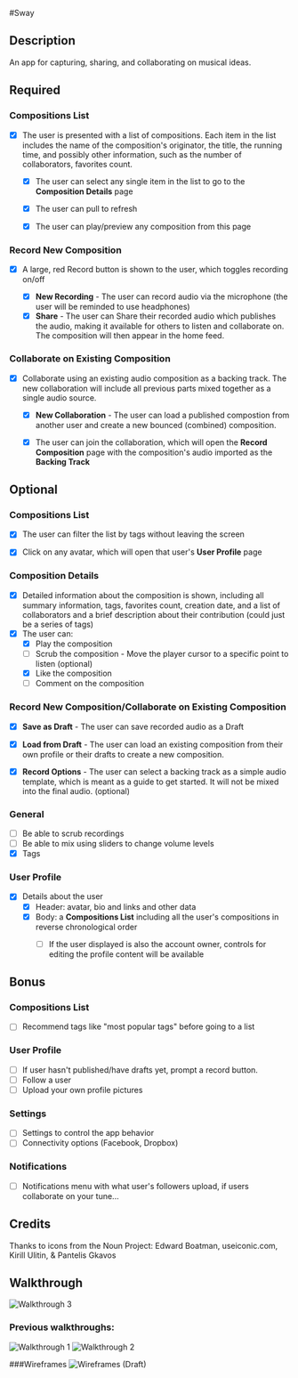 #Sway

## Description
An app for capturing, sharing, and collaborating on musical ideas.

## Required

### Compositions List
* [x] The user is presented with a list of compositions. Each item in the list includes the name of the composition's originator, the title, the running time, and possibly other information, such as the number of collaborators, favorites count. 
	* [x] The user can select any single item in the list to go to the **Composition Details** page
	* [x] The user can pull to refresh
	* [x] The user can play/preview any composition from this page 


### Record New Composition
* [x] A large, red Record button is shown to the user, which toggles recording on/off

	* [x] **New Recording** - The user can record audio via the microphone (the user will be reminded to use headphones)
	* [x] **Share** - The user can Share their recorded audio which publishes the audio, making it available for others to listen and collaborate on. The composition will then appear in the home feed.

### Collaborate on Existing Composition
* [x] Collaborate using an existing audio composition as a backing track. The new collaboration will include all previous parts mixed together as a single audio source.
 	* [x] **New Collaboration** - The user can load a published compostion from another user and create a new bounced (combined) composition.
 	* [x] The user can join the collaboration, which will open the **Record Composition** page with the composition's audio imported as the **Backing Track**


## Optional

### Compositions List
* [x] The user can filter the list by tags without leaving the screen
* [x] Click on any avatar, which will open that user's **User Profile** page


### Composition Details
* [x] Detailed information about the composition is shown, including all summary information, tags, favorites count, creation date, and a list of collaborators and a brief description about their contribution (could just be a series of tags)
* [x] The user can:
     * [x] Play the composition
     * [ ] Scrub the composition - Move the player cursor to a specific point to listen (optional) 
     * [x] Like the composition
     * [ ] Comment on the composition

### Record New Composition/Collaborate on Existing Composition
* [x] **Save as Draft** - The user can save recorded audio as a Draft
* [x] **Load from Draft** - The user can load an existing composition from their own profile or their drafts to create a new composition. 
* [x] **Record Options** - The user can select a backing track as a simple audio template, which is meant as a guide to get started. It will not be mixed into the final audio. (optional)


### General
* [ ] Be able to scrub recordings
* [ ] Be able to mix using sliders to change volume levels
* [x] Tags

### User Profile
* [x] Details about the user
	* [x] Header: avatar, bio and links and other data 
	* [x] Body: a **Compositions List** including all the user's compositions in reverse chronological order 
      * [ ] If the user displayed is also the account owner, controls for editing the profile content will be available


## Bonus

### Compositions List
* [ ] Recommend tags like "most popular tags" before going to a list

### User Profile
* [ ] If user hasn't published/have drafts yet, prompt a record button.
* [ ] Follow a user
* [ ] Upload your own profile pictures

### Settings
* [ ] Settings to control the app behavior
* [ ] Connectivity options (Facebook, Dropbox)

### Notifications
* [ ] Notifications menu with what user's followers upload, if users collaborate on your tune...


## Credits
Thanks to icons from the Noun Project: Edward Boatman, useiconic.com, Kirill Ulitin, & Pantelis Gkavos

## Walkthrough 
![Walkthrough 3](walkthrough3.gif)

### Previous walkthroughs: 
![Walkthrough 1](walkthrough1.gif)
![Walkthrough 2](walkthrough2.gif)

###Wireframes
![Wireframes (Draft)](https://github.com/teamVCH/sway/blob/master/wireframes/userflow.png)


